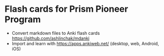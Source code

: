
# Flash cards for Prism Pioneer Program

- Convert markdown files to Anki flash cards
  https://github.com/ashlinchak/mdanki
- Import and learn with https://apps.ankiweb.net/ (desktop, web, Android, iOS)
